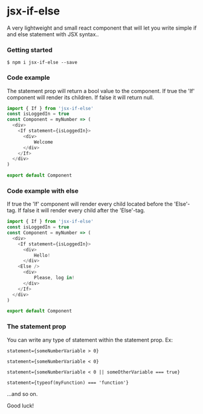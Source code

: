 # jsx-if-else
A very lightweight and small react component that will let you write simple if and else statement with JSX syntax..

### Getting started
```
$ npm i jsx-if-else --save
```

### Code example
The statement prop will return a bool value to the component. If true the 'If' component will render its children. If false it will return null.
```js
import { If } from 'jsx-if-else'
const isLoggedIn = true
const Component = myNumber => (
  <div>
    <If statement={isLoggedIn}>
      <div>
          Welcome
      </div>
    </If>
  </div>
)

export default Component
```

### Code example with else
If true the 'If' component will render every child located before the 'Else'-tag. If false it will render every child after the 'Else'-tag.
```js
import { If } from 'jsx-if-else'
const isLoggedIn = true
const Component = myNumber => (
  <div>
    <If statement={isLoggedIn}>
      <div>
          Hello!
      </div>
    <Else />
      <div>
          Please, log in!
      </div>
    </If>
  </div>
)

export default Component
```

### The statement prop
You can write any type of statement within the statement prop. Ex:

`statement={someNumberVariable > 0}`

`statement={someNumberVariable < 0}`

`statement={someNumberVariable < 0 || someOtherVariable === true}`

`statement={typeof(myFunction) === 'function'}`

...and so on.

Good luck!



